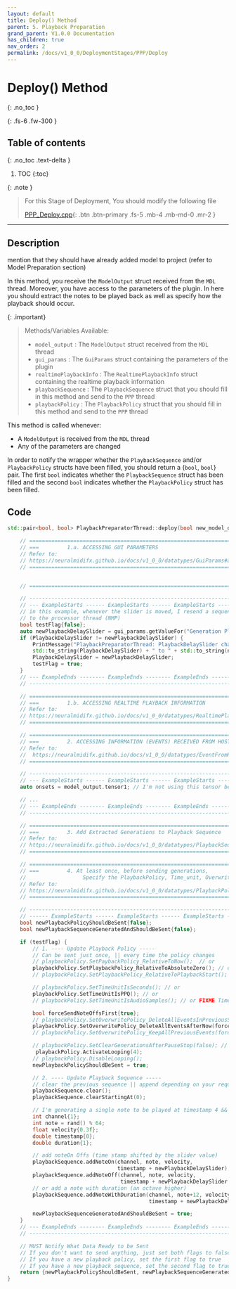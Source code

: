 ```yaml
---
layout: default
title: Deploy() Method
parent: 5. Playback Preparation
grand_parent: V1.0.0 Documentation
has_children: true
nav_order: 2
permalink: /docs/v1_0_0/DeploymentStages/PPP/Deploy
---
```


# Deploy() Method
{: .no_toc }

{: .fs-6 .fw-300 }

## Table of contents
{: .no_toc .text-delta }

1. TOC
{:toc}

{: .note }
> For this Stage of Deployment, You should modify the following file
> 
> [PPP_Deploy.cpp](https://github.com/behzadhaki/NeuralMidiFXPlugin/tree/releases/v1.0.0/NeuralMidiFXPlugin/NeuralMidiFXPlugin/PPP_Deploy.cpp){: .btn .btn-primary .fs-5 .mb-4 .mb-md-0 .mr-2 }

---

## Description
mention that they should have already added model to project (refer to Model Preparation section)

In this method, you receive the `ModelOutput` struct received from the `MDL` thread. Moreover, you have access to the
parameters of the plugin. In here you should extract the notes to be played back as well as specify how the playback
should occur. 

{: .important}
> Methods/Variables Available:
>   - `model_output` : The `ModelOutput` struct received from the `MDL` thread 
>   - `gui_params` : The `GuiParams` struct containing the parameters of the plugin
>   - `realtimePlaybackInfo` : The `RealtimePlaybackInfo` struct containing the realtime playback information 
>   - `playbackSequence` : The `PlaybackSequence` struct that you should fill in this method and send to the `PPP` thread
>   - `playbackPolicy` : The `PlaybackPolicy` struct that you should fill in this method and send to the `PPP` thread

This method is called whenever:
 - A `ModelOutput` is received from the `MDL` thread
 - Any of the parameters are changed

In order to notify the wrapper whether the `PlaybackSequence` and/or `PlaybackPolicy` structs have been filled, you should
return a {`bool`, `bool`} pair. The first `bool` indicates whether the `PlaybackSequence` struct has been filled and the
second `bool` indicates whether the `PlaybackPolicy` struct has been filled. 


## Code

```c++
std::pair<bool, bool> PlaybackPreparatorThread::deploy(bool new_model_output_received, bool did_any_gui_params_change) {

    // =================================================================================
    // ===         1.a. ACCESSING GUI PARAMETERS
    // Refer to:
    // https://neuralmidifx.github.io/docs/v1_0_0/datatypes/GuiParams#accessing-the-ui-parameters
    // =================================================================================


    // =================================================================================

    // ---------------------------------------------------------------------------------
    // --- ExampleStarts ------ ExampleStarts ------ ExampleStarts ---- ExampleStarts --
    // in this example, whenever the slider is moved, I resend a sequence of generations
    // to the processor thread (NMP)
    bool testFlag{false};
    auto newPlaybackDelaySlider = gui_params.getValueFor("Generation Playback Delay");
    if (PlaybackDelaySlider != newPlaybackDelaySlider) {
        PrintMessage("PlaybackPreparatorThread: PlaybackDelaySlider changed from" +
        std::to_string(PlaybackDelaySlider) + " to " + std::to_string(newPlaybackDelaySlider));
        PlaybackDelaySlider = newPlaybackDelaySlider;
        testFlag = true;
    }
    // --- ExampleEnds -------- ExampleEnds -------- ExampleEnds ------ ExampleEnds ----
    // ---------------------------------------------------------------------------------

    // =================================================================================
    // ===         1.b. ACCESSING REALTIME PLAYBACK INFORMATION
    // Refer to:
    // https://neuralmidifx.github.io/docs/v1_0_0/datatypes/RealtimePlaybackInfo#accessing-the-realtimeplaybackinfo
    // =================================================================================

    // =================================================================================
    // ===         2. ACCESSING INFORMATION (EVENTS) RECEIVED FROM HOST
    // Refer to:
    //  https://neuralmidifx.github.io/docs/v1_0_0/datatypes/EventFromHost
    // =================================================================================

    // ---------------------------------------------------------------------------------
    // --- ExampleStarts ------ ExampleStarts ------ ExampleStarts ---- ExampleStarts --
    auto onsets = model_output.tensor1; // I'm not using this tensor below, just an e.g.

    // ...
    // --- ExampleEnds -------- ExampleEnds -------- ExampleEnds ------ ExampleEnds ----
    // ---------------------------------------------------------------------------------

    // =================================================================================
    // ===         3. Add Extracted Generations to Playback Sequence
    // Refer to:
    // https://neuralmidifx.github.io/docs/v1_0_0/datatypes/PlaybackSequence
    // =================================================================================

    // =================================================================================
    // ===         4. At least once, before sending generations,
    //                  Specify the PlaybackPolicy, Time_unit, OverwritePolicy
    // Refer to:
    // https://neuralmidifx.github.io/docs/v1_0_0/datatypes/PlaybackPolicy
    // =================================================================================

    // -----------------------------------------------------------------------------------------
    // ------ ExampleStarts ------ ExampleStarts ------ ExampleStarts ------ ExampleStarts -----
    bool newPlaybackPolicyShouldBeSent{false};
    bool newPlaybackSequenceGeneratedAndShouldBeSent{false};

    if (testFlag) {
        // 1. ---- Update Playback Policy -----
        // Can be sent just once, || every time the policy changes
        // playbackPolicy.SetPaybackPolicy_RelativeToNow();  // or
        playbackPolicy.SetPlaybackPolicy_RelativeToAbsoluteZero(); // or
        // playbackPolicy.SetPlaybackPolicy_RelativeToPlaybackStart(); // or

        // playbackPolicy.SetTimeUnitIsSeconds(); // or
        playbackPolicy.SetTimeUnitIsPPQ(); // or
        // playbackPolicy.SetTimeUnitIsAudioSamples(); // or FIXME Timestamps near zero don't work well in loop mode

        bool forceSendNoteOffsFirst{true};
        // playbackPolicy.SetOverwritePolicy_DeleteAllEventsInPreviousStreamAndUseNewStream(forceSendNoteOffsFirst); // or
        playbackPolicy.SetOverwritePolicy_DeleteAllEventsAfterNow(forceSendNoteOffsFirst); // or
        // playbackPolicy.SetOverwritePolicy_KeepAllPreviousEvents(forceSendNoteOffsFirst); // or

        // playbackPolicy.SetClearGenerationsAfterPauseStop(false); //
         playbackPolicy.ActivateLooping(4);
        // playbackPolicy.DisableLooping();
        newPlaybackPolicyShouldBeSent = true;

        // 2. ---- Update Playback Sequence -----
        // clear the previous sequence || append depending on your requirements
        playbackSequence.clear();
        playbackSequence.clearStartingAt(0);

        // I'm generating a single note to be played at timestamp 4 && delayed by the slider value
        int channel{1};
        int note = rand() % 64;
        float velocity{0.3f};
        double timestamp{0};
        double duration{1};

        // add noteOn Offs (time stamp shifted by the slider value)
        playbackSequence.addNoteOn(channel, note, velocity,
                                   timestamp + newPlaybackDelaySlider);
        playbackSequence.addNoteOff(channel, note, velocity,
                                    timestamp + newPlaybackDelaySlider + duration);
        // or add a note with duration (an octave higher)
        playbackSequence.addNoteWithDuration(channel, note+12, velocity,
                                             timestamp + newPlaybackDelaySlider, duration);

        newPlaybackSequenceGeneratedAndShouldBeSent = true;
    }
    // --- ExampleEnds -------- ExampleEnds -------- ExampleEnds ------ ExampleEnds ----
    // ---------------------------------------------------------------------------------

    // MUST Notify What Data Ready to be Sent
    // If you don't want to send anything, just set both flags to false
    // If you have a new playback policy, set the first flag to true
    // If you have a new playback sequence, set the second flag to true
    return {newPlaybackPolicyShouldBeSent, newPlaybackSequenceGeneratedAndShouldBeSent};
}
```
